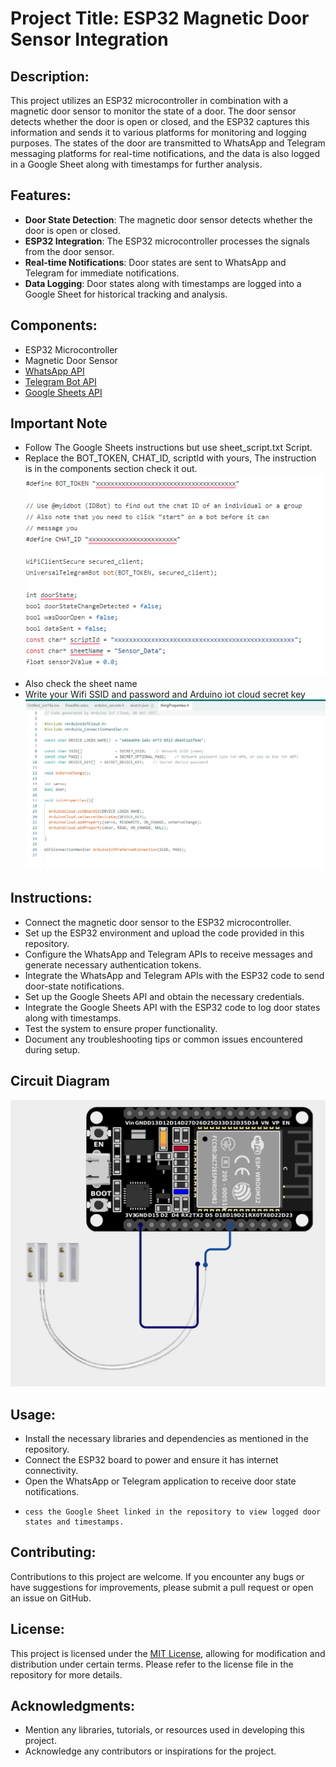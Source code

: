 # Project Title: ESP32 Magnetic Door Sensor Integration

## Description:
This project utilizes an ESP32 microcontroller in combination with a magnetic door sensor to monitor the state of a door. The door sensor detects whether the door is open or closed, and the ESP32 captures this information and sends it to various platforms for monitoring and logging purposes. The states of the door are transmitted to WhatsApp and Telegram messaging platforms for real-time notifications, and the data is also logged in a Google Sheet along with timestamps for further analysis.

## Features:
- **Door State Detection**: The magnetic door sensor detects whether the door is open or closed.
- **ESP32 Integration**: The ESP32 microcontroller processes the signals from the door sensor.
- **Real-time Notifications**: Door states are sent to WhatsApp and Telegram for immediate notifications.
- **Data Logging**: Door states along with timestamps are logged into a Google Sheet for historical tracking and analysis.

## Components:
- ESP32 Microcontroller
- Magnetic Door Sensor
- [WhatsApp API](https://randomnerdtutorials.com/esp32-send-messages-whatsapp/)
- [Telegram Bot API](https://randomnerdtutorials.com/telegram-esp32-motion-detection-arduino/)
- [Google Sheets API](https://iotdesignpro.com/articles/esp32-data-logging-to-google-sheets-with-google-scripts)

## Important Note

- Follow The Google Sheets instructions but use sheet_script.txt Script.
- Replace the BOT_TOKEN, CHAT_ID, scriptId with yours, The instruction is in the components section check it out.
![Screenshot](/Smart_Home_Door_Sensor/Reference/Screenshot-2024-02-28-215610.png)
-  Also check the sheet name
-  Write your Wifi SSID and password and Arduino iot cloud secret key
![Screenshot](/Smart_Home_Door_Sensor/Reference/Screenshot-2024-02-28-205036.png)

## Instructions:
- Connect the magnetic door sensor to the ESP32 microcontroller.
- Set up the ESP32 environment and upload the code provided in this repository.
- Configure the WhatsApp and Telegram APIs to receive messages and generate necessary authentication tokens.
- Integrate the WhatsApp and Telegram APIs with the ESP32 code to send door-state notifications.
- Set up the Google Sheets API and obtain the necessary credentials.
- Integrate the Google Sheets API with the ESP32 code to log door states along with timestamps.
- Test the system to ensure proper functionality.
- Document any troubleshooting tips or common issues encountered during setup.
 
## Circuit Diagram

![Screenshot](/Smart_Home_Door_Sensor/Reference/esp32.png)

## Usage:
- Install the necessary libraries and dependencies as mentioned in the repository.
-  Connect the ESP32 board to power and ensure it has internet connectivity.
-   Open the WhatsApp or Telegram application to receive door state notifications.
-     cess the Google Sheet linked in the repository to view logged door states and timestamps.

## Contributing:
Contributions to this project are welcome. If you encounter any bugs or have suggestions for improvements, please submit a pull request or open an issue on GitHub.

## License:
This project is licensed under the [MIT License](link-to-license-file), allowing for modification and distribution under certain terms. Please refer to the license file in the repository for more details.


## Acknowledgments:
- Mention any libraries, tutorials, or resources used in developing this project.
- Acknowledge any contributors or inspirations for the project.



